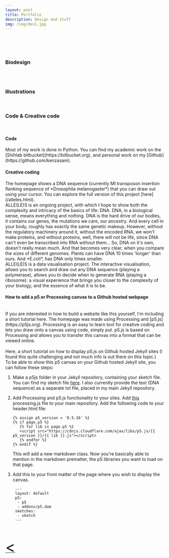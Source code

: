 ```yaml
---
layout: post
title: Portfolio
description: Design and stuff
img: /img/des1.jpg
---
```

<br>
<div class="img_row">
	<img class="col one" src="{{ site.baseurl }}/img/TreeofLight2.gif" alt="" title="VR doodle"/>
	<img class="col one" src="{{ site.baseurl }}/img/business.png" alt="" title="example image"/>
	<img class="col one" src="{{ site.baseurl }}/img/tabular.gif" alt="" title="example image"/>
</div>
<br>
<h3>Biodesign</h3>
<div class="img_row">
	<img class="col one" src="{{ site.baseurl }}/img/motherwater1.jpg" alt="" title="VR doodle"/>
	<img class="col one" src="{{ site.baseurl }}/img/motherwater2.jpg" alt="" title="example image"/>
	<img class="col one" src="{{ site.baseurl }}/img/kombuchalamp.jpg" alt="" title="example image"/>
</div>
<br>
<h3>Illustrations</h3>
<div class="img_row">
	<img class="col one" src="{{ site.baseurl }}/img/sci_ill_1.png" alt="" title=""/>
</div>
<br>
<h3>Code & Creative code</h3>
<br>
<h4> Code </h4>
Most of my work is done in Python. You can find my academic work on the [Shihlab bitbucket](https://bitbucket.org), and personal work on my [Github](https://github.com/kenzasam).
<br>
<h4>Creative coding</h4>
The homepage shows a DNA sequence (currently MI transposon insertion flanking sequence of *Drosophila melanogaster*) that you can draw out using your cursor. You can explore the full version of this project [here](/alleles.html).
<br>
ALLE(LE)S is an ongoing project, with which I hope to show both the complexity and intricacy of the basics of life: DNA. DNA, in a biological sense, means everything and nothing. DNA is the hard drive of our bodies, it contains our genes, the mutations we care, our ancestry. And every cell in your body, roughly has exactly the same genetic makeup. However, without the regulatory machinery around it, without the encoded RNA, we won't make proteins, and without proteins, well, there will not be life, since DNA can't even be transcribed into RNA without them... So, DNA on it's own, doesn't really mean much. And that becomes very clear, when you compare the sizes of different genomes. Plants can have DNA 10 times 'longer' than ours. And *E.coli*, has DNA only times smaller.
<br>
ALLE(LE)S is a data visualisation project.
The interactive visualisation, allows you to search and draw out any DNA sequence (playing a polymerase), allows you to decide when to generate RNA (playing a ribosome): a visual experience that brings you closer to the complexity of your biology, and the essence of what it is to be.
<br>
<h4>How to add a p5  or Processing canvas to a Github hosted webpage</h4>
<br>
If you are interested in how to build a website like this yourself, I'm including a short tutorial here. The homepage was made using Processing and [p5.js](https://p5js.org).
Processing is an easy to learn tool for creative coding and lets you draw onto a canvas using code, simply put. p5.js is based on Processing and allows you to transfer this canvas into a format that can be viewed online.
<br>
<br>
Here, a short tutorial on how to display p5.js on Github hosted Jekyll sites (I found this quite challenging and not much info is out there on this topic.) <br>
To be able to show this p5 canvas on your Github hosted Jekyll site, you can follow these steps:

1. Make a p5js folder in your Jekyll repository, containing your sketch file. You can find my sketch file [here](https://github.com/kenzasam/kenzascience/blob/gh-pages/p5js/sketch.js). I also currently provide the text (DNA sequence) as a separate txt file, placed in my main Jekyll repository.
2. Add Processing and p5.js functionality to your sites. Add [this](https://github.com/kenzasam/kenzascience/blob/gh-pages/processing.js) processing.js file to your main repository.
    Add the following code to your header.html file:

    ```
    {% assign p5_version = '0.5.16' %}
    {% if page.p5 %}
       {% for lib in page.p5 %}
       <script src="https://cdnjs.cloudflare.com/ajax/libs/p5.js/{{ p5_version }}/{{ lib }}.js"></script>
       {% endfor %}
    {% endif %}
    ```

    This will add a new markdown class. Now you're basically able to mention in the markdown prematter, the p5 libraries you want to load on that page.
3. Add this to your front matter of the page where you wish to display the canvas.

    ```
     ---
     layout: default
     p5:
      - p5
      - addons/p5.dom
     sketches:
      - sketch
     ---
    ```

<br>
<br>
<a href="javascript:javascript:history.go(-1)">  <font size="15"> < </font> </a>
<br>
